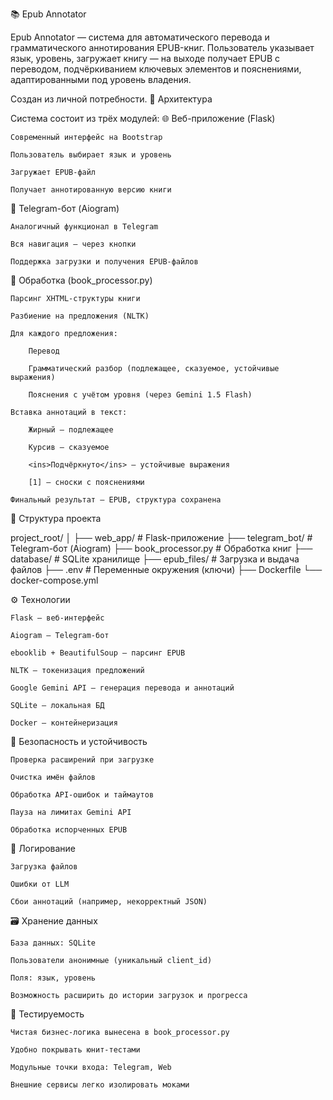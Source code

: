📚 Epub Annotator

Epub Annotator — система для автоматического перевода и грамматического аннотирования EPUB-книг. Пользователь указывает язык, уровень, загружает книгу — на выходе получает EPUB с переводом, подчёркиванием ключевых элементов и пояснениями, адаптированными под уровень владения.

Создан из личной потребности.
🧩 Архитектура

Система состоит из трёх модулей:
🌐 Веб-приложение (Flask)

    Современный интерфейс на Bootstrap

    Пользователь выбирает язык и уровень

    Загружает EPUB-файл

    Получает аннотированную версию книги

🤖 Telegram-бот (Aiogram)

    Аналогичный функционал в Telegram

    Вся навигация — через кнопки

    Поддержка загрузки и получения EPUB-файлов

🧠 Обработка (book_processor.py)

    Парсинг XHTML-структуры книги

    Разбиение на предложения (NLTK)

    Для каждого предложения:

        Перевод

        Грамматический разбор (подлежащее, сказуемое, устойчивые выражения)

        Пояснения с учётом уровня (через Gemini 1.5 Flash)

    Вставка аннотаций в текст:

        Жирный — подлежащее

        Курсив — сказуемое

        <ins>Подчёркнуто</ins> — устойчивые выражения

        [1] — сноски с пояснениями

    Финальный результат — EPUB, структура сохранена

📁 Структура проекта

project_root/
│
├── web_app/             # Flask-приложение
├── telegram_bot/        # Telegram-бот (Aiogram)
├── book_processor.py    # Обработка книг
├── database/            # SQLite хранилище
├── epub_files/          # Загрузка и выдача файлов
├── .env                 # Переменные окружения (ключи)
├── Dockerfile
└── docker-compose.yml

⚙️ Технологии

    Flask — веб-интерфейс

    Aiogram — Telegram-бот

    ebooklib + BeautifulSoup — парсинг EPUB

    NLTK — токенизация предложений

    Google Gemini API — генерация перевода и аннотаций

    SQLite — локальная БД

    Docker — контейнеризация

🔐 Безопасность и устойчивость

    Проверка расширений при загрузке

    Очистка имён файлов

    Обработка API-ошибок и таймаутов

    Пауза на лимитах Gemini API

    Обработка испорченных EPUB

📝 Логирование

    Загрузка файлов

    Ошибки от LLM

    Сбои аннотаций (например, некорректный JSON)

🗃️ Хранение данных

    База данных: SQLite

    Пользователи анонимные (уникальный client_id)

    Поля: язык, уровень

    Возможность расширить до истории загрузок и прогресса

🧪 Тестируемость

    Чистая бизнес-логика вынесена в book_processor.py

    Удобно покрывать юнит-тестами

    Модульные точки входа: Telegram, Web

    Внешние сервисы легко изолировать моками

